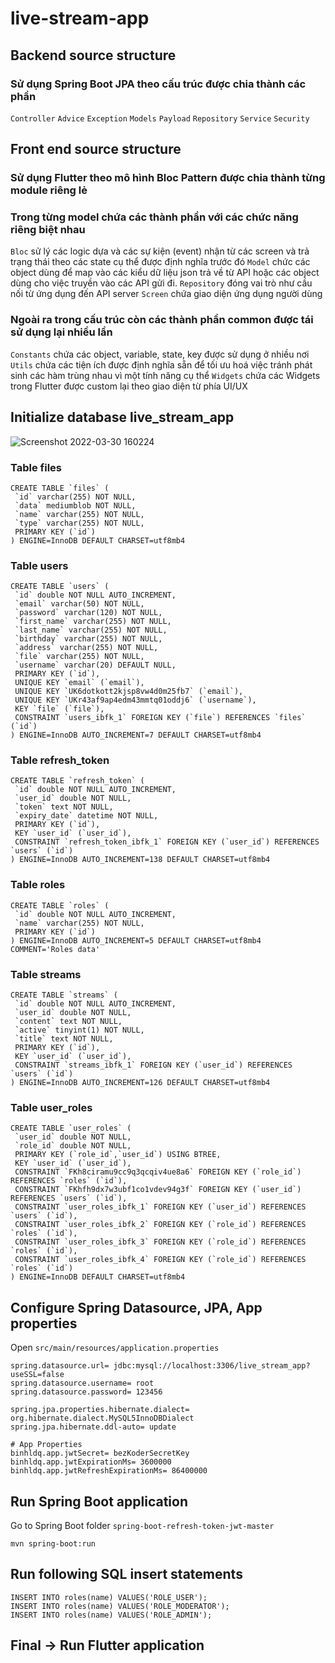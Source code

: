 # live-stream-app

## Backend source structure
### Sử dụng Spring Boot JPA theo cấu trúc được chia thành các phần
`Controller`
`Advice`
`Exception`
`Models`
`Payload`
`Repository`
`Service`
`Security`

## Front end source structure
### Sử dụng Flutter theo mô hình Bloc Pattern được chia thành từng module riêng lẻ
### Trong từng model chứa các thành phần với các chức năng riêng biệt nhau
`Bloc` sử lý các logic dựa và các sự kiện (event) nhận từ các screen và trả trạng
thái theo các state cụ thể được định nghĩa trước đó
`Model` chức các object dùng để map vào các kiểu dữ liệu json trả về từ API hoặc
các object dùng cho việc truyền vào các API gửi đi.
`Repository` đóng vai trò như cầu nối từ ứng dụng đến API server
`Screen` chứa giao diện ứng dụng người dùng
### Ngoài ra trong cấu trúc còn các thành phần common được tái sử dụng lại nhiều lần
`Constants` chứa các object, variable, state, key được sử dụng ở nhiều nơi
`Utils` chứa các tiện ích được định nghĩa sẵn để tối ưu hoá việc
tránh phát sinh các hàm trùng nhau vì một tính năng cụ thể
`Widgets` chứa các Widgets trong Flutter được custom lại theo giao diện từ phía UI/UX

## Initialize database live_stream_app
![Screenshot 2022-03-30 160224](https://user-images.githubusercontent.com/42068261/161008277-cd3f9f24-3adf-4f33-aa2d-32c66873a31a.png)
### Table files
```
CREATE TABLE `files` (
 `id` varchar(255) NOT NULL,
 `data` mediumblob NOT NULL,
 `name` varchar(255) NOT NULL,
 `type` varchar(255) NOT NULL,
 PRIMARY KEY (`id`)
) ENGINE=InnoDB DEFAULT CHARSET=utf8mb4
```
### Table users
```
CREATE TABLE `users` (
 `id` double NOT NULL AUTO_INCREMENT,
 `email` varchar(50) NOT NULL,
 `password` varchar(120) NOT NULL,
 `first_name` varchar(255) NOT NULL,
 `last_name` varchar(255) NOT NULL,
 `birthday` varchar(255) NOT NULL,
 `address` varchar(255) NOT NULL,
 `file` varchar(255) NOT NULL,
 `username` varchar(20) DEFAULT NULL,
 PRIMARY KEY (`id`),
 UNIQUE KEY `email` (`email`),
 UNIQUE KEY `UK6dotkott2kjsp8vw4d0m25fb7` (`email`),
 UNIQUE KEY `UKr43af9ap4edm43mmtq01oddj6` (`username`),
 KEY `file` (`file`),
 CONSTRAINT `users_ibfk_1` FOREIGN KEY (`file`) REFERENCES `files` (`id`)
) ENGINE=InnoDB AUTO_INCREMENT=7 DEFAULT CHARSET=utf8mb4
```
### Table refresh_token
```
CREATE TABLE `refresh_token` (
 `id` double NOT NULL AUTO_INCREMENT,
 `user_id` double NOT NULL,
 `token` text NOT NULL,
 `expiry_date` datetime NOT NULL,
 PRIMARY KEY (`id`),
 KEY `user_id` (`user_id`),
 CONSTRAINT `refresh_token_ibfk_1` FOREIGN KEY (`user_id`) REFERENCES `users` (`id`)
) ENGINE=InnoDB AUTO_INCREMENT=138 DEFAULT CHARSET=utf8mb4
```
### Table roles
```
CREATE TABLE `roles` (
 `id` double NOT NULL AUTO_INCREMENT,
 `name` varchar(255) NOT NULL,
 PRIMARY KEY (`id`)
) ENGINE=InnoDB AUTO_INCREMENT=5 DEFAULT CHARSET=utf8mb4 COMMENT='Roles data'
```
### Table streams
```
CREATE TABLE `streams` (
 `id` double NOT NULL AUTO_INCREMENT,
 `user_id` double NOT NULL,
 `content` text NOT NULL,
 `active` tinyint(1) NOT NULL,
 `title` text NOT NULL,
 PRIMARY KEY (`id`),
 KEY `user_id` (`user_id`),
 CONSTRAINT `streams_ibfk_1` FOREIGN KEY (`user_id`) REFERENCES `users` (`id`)
) ENGINE=InnoDB AUTO_INCREMENT=126 DEFAULT CHARSET=utf8mb4
```
### Table user_roles
```
CREATE TABLE `user_roles` (
 `user_id` double NOT NULL,
 `role_id` double NOT NULL,
 PRIMARY KEY (`role_id`,`user_id`) USING BTREE,
 KEY `user_id` (`user_id`),
 CONSTRAINT `FKh8ciramu9cc9q3qcqiv4ue8a6` FOREIGN KEY (`role_id`) REFERENCES `roles` (`id`),
 CONSTRAINT `FKhfh9dx7w3ubf1co1vdev94g3f` FOREIGN KEY (`user_id`) REFERENCES `users` (`id`),
 CONSTRAINT `user_roles_ibfk_1` FOREIGN KEY (`user_id`) REFERENCES `users` (`id`),
 CONSTRAINT `user_roles_ibfk_2` FOREIGN KEY (`role_id`) REFERENCES `roles` (`id`),
 CONSTRAINT `user_roles_ibfk_3` FOREIGN KEY (`role_id`) REFERENCES `roles` (`id`),
 CONSTRAINT `user_roles_ibfk_4` FOREIGN KEY (`role_id`) REFERENCES `roles` (`id`)
) ENGINE=InnoDB DEFAULT CHARSET=utf8mb4
```

## Configure Spring Datasource, JPA, App properties
Open `src/main/resources/application.properties`

```properties
spring.datasource.url= jdbc:mysql://localhost:3306/live_stream_app?useSSL=false
spring.datasource.username= root
spring.datasource.password= 123456

spring.jpa.properties.hibernate.dialect= org.hibernate.dialect.MySQL5InnoDBDialect
spring.jpa.hibernate.ddl-auto= update

# App Properties
binhldq.app.jwtSecret= bezKoderSecretKey
binhldq.app.jwtExpirationMs= 3600000
binhldq.app.jwtRefreshExpirationMs= 86400000
```

## Run Spring Boot application
Go to Spring Boot folder `spring-boot-refresh-token-jwt-master`
```
mvn spring-boot:run
```

## Run following SQL insert statements
```
INSERT INTO roles(name) VALUES('ROLE_USER');
INSERT INTO roles(name) VALUES('ROLE_MODERATOR');
INSERT INTO roles(name) VALUES('ROLE_ADMIN');
```

## Final -> Run Flutter application
